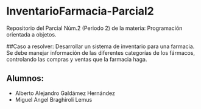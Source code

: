 # InventarioFarmacia-Parcial2
Repositorio del Parcial Núm.2 (Periodo 2) de la materia: Programación orientada a objetos.


##Caso a resolver: 
Desarrollar un sistema de inventario para una farmacia. Se debe manejar información de las diferentes
categorías de los fármacos, controlando las compras y ventas que la farmacia haga. 


## Alumnos:
- Alberto Alejandro Galdámez Hernández
- Miguel Angel Braghiroli Lemus

